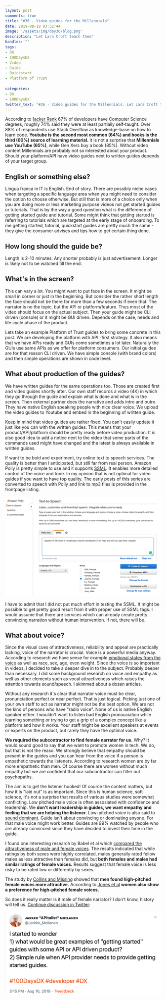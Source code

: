 ```yaml
---
layout: post
comments: true
title: "#36 - Video guides for the Millennials"
date: 2019-08-18 03:32:44
image: '/assets/img/day36/blog.png'
description: "Let Lara Croft teach them"
handles: ""
tags:
- DX 
- 100DaysDX
- Video
- Guide
- Quickstart
- Platform of Trust

categories:
- DX
- 100DaysDX
twitter_text: "#36 - Video guides for the Millennials. Let Lara Croft teach them."
---
```


According to [[acker Rank](https://research.hackerrank.com/developer-skills/2019) 67% of developers have Computer Science degrees, roughly 74% said they were at least partially self-taught. Over 88% of respondents use Stack Overflow as knowledge-base on how to learn code. **Youtube is the second most common (64%) and books is the third (60%) source of learning material.** It is not a surprise that **Millennials use YouTube (65%)**, while Gen Xers buy a book (85%). Without video content Millennials are probably not so interested about your product. Should your platform/API have video guides next to written guides depends of your target group. 

## English or something else? 

Lingua franca in IT is English. End of story. There are possibly niche cases when targeting a specific language area when you might need to consider the option to choose otherwise. But still that is more of a choice only when you are doing more or less marketing purpose videos not get started guides or tutorials. That is by the way a good question what is the difference of getting started guide and tutorial. Some might think that getting started is referring to tutorials which are targeted at the early stage of onboarding. To me getting started, tutorial, quickstart guides are pretty much the same - they give the consumer advises and tips how to get certain thing done. 

## How long should the guide be? 

Length is 2-10 minutes. Any shorter probably is just advertisement. Longer is likely not to be watched till the end. 

## What's in the screen? 

This can vary a lot. You might want to put face in the screen. It might be small in corner or just in the beginning. But consider the rather short length the face should not be there for more than a few seconds if even that. The narrator is no the topic, but the API or platform/feature. Thus most of the video should focus on the actual subject. Then your guide might be CLI driven (console) or it might be GUI driven. Depends on the case, needs and life cycle phase of the product. 

Lets take an example Platform of Trust guides to bring some concrete in this post. We are developing the platform with API -first strategy. It also means that we have APIs ready and GUIs come sometimes a lot later. Naturally the GUIs use same APIs as we offer for platform consumers. Our initial guides are for that reason CLI driven. We have simple console (with brand colors) and then simple operations are shown in code level. 

## What about production of the guides? 

We have written guides for the same operations too. Those are created first and video guides shortly after. Our own staff records a video (4K) in which they go through the guide and explain what is done and what is in the screen. Then external partner does the narrative and adds intro and outro. They have native English speaking people with nice clear voice. We upload the video guides to Youtube and embed in the beginning of written guide. 

Keep in mind that video guides are rather fixed. You can't easily update it just like you can with the written guides. This means that your product/API/platform should be pretty ready before video production. It is also good idea to add a notice next to the video that some parts of the commands used might have changed and the latest is always available in written guides. 

If want to be bold and experiment, try online text to speech services. The quality is better than I anticipated, but still far from real person. Amazon Polly is pretty simple to use and it supports [SSML](https://developer.amazon.com/docs/custom-skills/speech-synthesis-markup-language-ssml-reference.html). It enables more detailed control of the voice and tone. In my opinion that is not optimal for video guides if you want to have top quality. The early posts of this series are converted to speech with Polly and link to mp3 files is provided in the frontpage listing. 

<a href="https://aws.amazon.com/polly/"><img itemprop="image" src="/assets/img/day36/polly.png" alt="{{site.name}}"></a>

I have to admit that I did not put much effort in testing the SSML. It might be possible to get pretty good result from it with proper use of SSML tags. I would assume that there are services which can already create pretty convincing narration without human intervention. If not, there will be.  

## What about voice? 

Since the visual cues of attractiveness, reliability and appeal are practically lacking, voice of the narrator is crucial. Voice is a powerful media anyway. According to research we have sense for example [emotional states from the voice](https://www.researchgate.net/publication/246055231_Emotion_Inferences_from_Vocal_Expression_Correlate_Across_Languages_and_Cultures) as well as race, sex, age, even weight. Since the voice is so important in videos, I decided to take a deeper dive in to the subject. Probably deeper than necessary. I did some background research on voice and empathy as well as other elements such as vocal attractiveness which raises the attention towards sound/speech. I skimmed about a dozen articles.

Without any research it's clear that narrator voice must be clear, pronunciation perfect or near perfect. That is just logical. Picking just one of your own staff to act as narrator might not be the best option. We are not the kind of persons who have "radio voice". None of us is native English speaker either. I wouldn't want to listen bad English pronouciation while learning something or trying to get a grip of a complex concept like a platform and how it works. Your staff might be excellent speakers at events or experts on the product, but rarely they have the optimal voice. 

**We required the subcontractor to find female narrator for us.** Why? It would sound good to say that we want to promote women in tech. We do, but that is not the reaso. We strongly believe that empathy should be present in the guides and you can hear from the voice if a person is empathetic towards the listeners. According to research women are by far more empathetic than men. Of course there are women without much empathy but we are confident that our subcontractor can filter out psychopaths.  

The aim is to get the listener hooked! Of cource the content matters, but how it is "laid out" is as important. Since this is human science, soft science, it's not a surprise that results of various studies were somewhat conflicting. Low pitched male voice is often assosiated with confidence and leadership. We **don't want leadership in guides, we want empathy and feeling that we are helping the listener.** Low-pitched voice is also said to [sound dominant](https://www.sciencedirect.com/science/article/abs/pii/S1090513807000463). Guide isn't about convincing or dominating anyone.  For that male voice might work better. Guides are 99% watched by people who are already convinced since they have decided to invest their time in the guide. 

I found one interesting research by Babel et al which [compared the attractiveness of male and female voices](https://journals.plos.org/plosone/article?id=10.1371/journal.pone.0088616). The results indicated that while ratings by both sexes were highly correlated, males generally rated fellow males as less attractive than females did, but **both females and males had similar ratings of female voices.** Results suggest that female voice is less risky to be rated low or differently by sexes. 

The study by [Collins and Missing](https://www.sciencedirect.com/science/article/pii/S0003347203921233) showed that **men found high-pitched female voices more attractive.** According to [Jones et al](https://royalsocietypublishing.org/doi/abs/10.1098/rsbl.2007.0626) **women also show a preference for high-pitched female voices.** 

So does it really matter is it male of female narrator? I don't know, history will tell us. [Continue discussion in Twitter](https://twitter.com/Jarkko_Moilanen/status/1162367226030239747): 

<a href="https://twitter.com/Jarkko_Moilanen/status/1162367226030239747"><img itemprop="image" src="/assets/img/day36/tweet.png" alt="{{site.name}}"></a>
